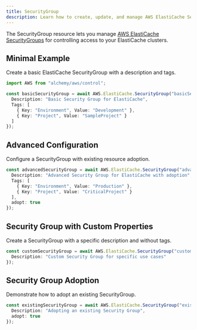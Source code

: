 ```yaml
---
title: SecurityGroup
description: Learn how to create, update, and manage AWS ElastiCache SecurityGroups using Alchemy Cloud Control.
---
```



The SecurityGroup resource lets you manage [AWS ElastiCache SecurityGroups](https://docs.aws.amazon.com/elasticache/latest/userguide/) for controlling access to your ElastiCache clusters.

## Minimal Example

Create a basic ElastiCache SecurityGroup with a description and tags.

```ts
import AWS from "alchemy/aws/control";

const basicSecurityGroup = await AWS.ElastiCache.SecurityGroup("basicSecurityGroup", {
  Description: "Basic Security Group for ElastiCache",
  Tags: [
    { Key: "Environment", Value: "Development" },
    { Key: "Project", Value: "SampleProject" }
  ]
});
```

## Advanced Configuration

Configure a SecurityGroup with existing resource adoption.

```ts
const advancedSecurityGroup = await AWS.ElastiCache.SecurityGroup("advancedSecurityGroup", {
  Description: "Advanced Security Group for ElastiCache with adoption",
  Tags: [
    { Key: "Environment", Value: "Production" },
    { Key: "Project", Value: "CriticalProject" }
  ],
  adopt: true
});
```

## Security Group with Custom Properties

Create a SecurityGroup with a specific description and without tags.

```ts
const customSecurityGroup = await AWS.ElastiCache.SecurityGroup("customSecurityGroup", {
  Description: "Custom Security Group for specific use cases"
});
```

## Security Group Adoption

Demonstrate how to adopt an existing SecurityGroup.

```ts
const existingSecurityGroup = await AWS.ElastiCache.SecurityGroup("existingSecurityGroup", {
  Description: "Adopting an existing Security Group",
  adopt: true
});
```
